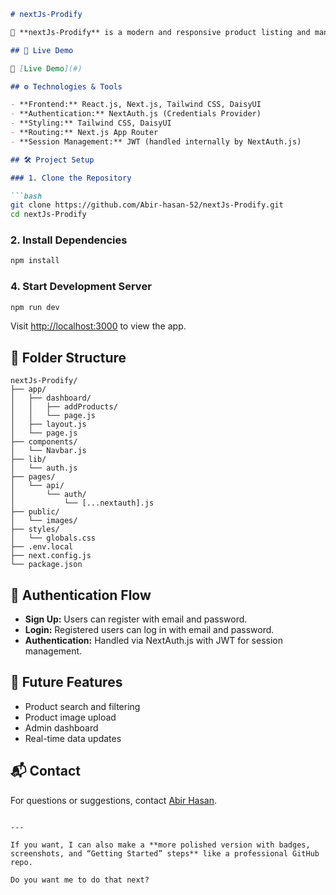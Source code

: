 
 

````markdown
# nextJs-Prodify

🎯 **nextJs-Prodify** is a modern and responsive product listing and management application built with Next.js, Tailwind CSS, DaisyUI, and NextAuth.js. It allows users to add, edit, delete products, and provides login/signup functionality.

## 🚀 Live Demo

🔗 [Live Demo](#)

## ⚙️ Technologies & Tools

- **Frontend:** React.js, Next.js, Tailwind CSS, DaisyUI
- **Authentication:** NextAuth.js (Credentials Provider)
- **Styling:** Tailwind CSS, DaisyUI
- **Routing:** Next.js App Router
- **Session Management:** JWT (handled internally by NextAuth.js)

## 🛠️ Project Setup

### 1. Clone the Repository

```bash
git clone https://github.com/Abir-hasan-52/nextJs-Prodify.git
cd nextJs-Prodify
````

### 2. Install Dependencies

```bash
npm install
```

 

### 4. Start Development Server

```bash
npm run dev
```

Visit [http://localhost:3000](https://simple-nextjs-app-steel.vercel.app/) to view the app.

## 📂 Folder Structure

```
nextJs-Prodify/
├── app/
│   ├── dashboard/
│   │   ├── addProducts/
│   │   └── page.js
│   ├── layout.js
│   └── page.js
├── components/
│   └── Navbar.js
├── lib/
│   └── auth.js
├── pages/
│   └── api/
│       └── auth/
│           └── [...nextauth].js
├── public/
│   └── images/
├── styles/
│   └── globals.css
├── .env.local
├── next.config.js
└── package.json
```

## 🔐 Authentication Flow

* **Sign Up:** Users can register with email and password.
* **Login:** Registered users can log in with email and password.
* **Authentication:** Handled via NextAuth.js with JWT for session management.

## 🧪 Future Features

* Product search and filtering
* Product image upload
* Admin dashboard
* Real-time data updates

## 📬 Contact

For questions or suggestions, contact [Abir Hasan](https://github.com/Abir-hasan-52).

```

---

If you want, I can also make a **more polished version with badges, screenshots, and “Getting Started” steps** like a professional GitHub repo.  

Do you want me to do that next?
```
